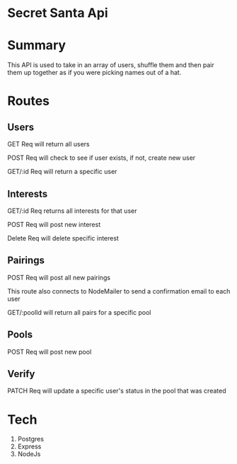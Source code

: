 # Secret Santa Api

# Summary
This API is used to take in an array of users, shuffle them and then pair them up together as if you were picking names out of a hat. 

# Routes
## Users
  GET Req will return all users
  
  POST Req will check to see if user exists, if not, create new user
  
  GET/:id Req will return a specific user
  

## Interests
  GET/:id Req returns all interests for that user
  
  POST Req will post new interest
  
  Delete Req will delete specific interest
  
  
## Pairings
  POST Req will post all new pairings
  
  This route also connects to NodeMailer to send a confirmation email to each user
  
  GET/:poolId will return all pairs for a specific pool
  

## Pools
  POST Req will post new pool


## Verify
  PATCH Req will update a specific user's status in the pool that was created
  

# Tech
1. Postgres
2. Express
3. NodeJs
